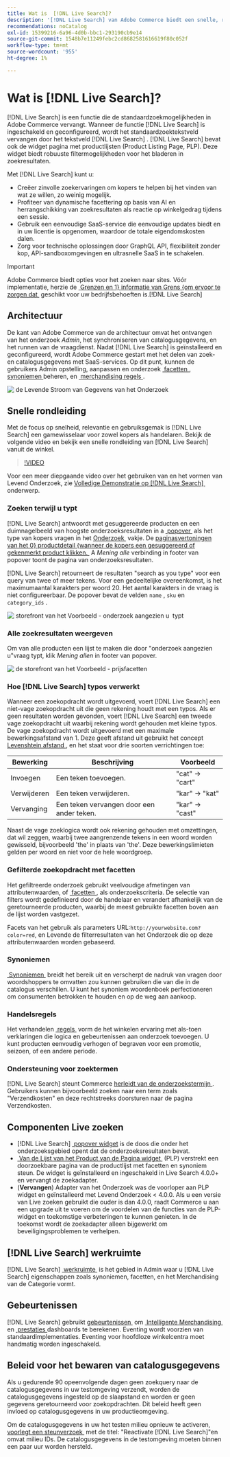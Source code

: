 ```yaml
---
title: Wat is  [!DNL Live Search]?
description: '[!DNL Live Search] van Adobe Commerce biedt een snelle, relevante en intuïtieve zoekervaring.'
recommendations: noCatalog
exl-id: 15399216-6a96-4d0b-bbc1-293190cb9e14
source-git-commit: 1548b7e11249febc2cd8682581616619f80c052f
workflow-type: tm+mt
source-wordcount: '955'
ht-degree: 1%

---
```


# Wat is [!DNL Live Search]?

[!DNL Live Search] is een functie die de standaardzoekmogelijkheden in Adobe Commerce vervangt. Wanneer de functie [!DNL Live Search] is ingeschakeld en geconfigureerd, wordt het standaardzoektekstveld vervangen door het tekstveld [!DNL Live Search] . [!DNL Live Search] bevat ook de widget pagina met productlijsten (Product Listing Page, PLP). Deze widget biedt robuuste filtermogelijkheden voor het bladeren in zoekresultaten.

Met [!DNL Live Search] kunt u:

- Creëer zinvolle zoekervaringen om kopers te helpen bij het vinden van wat ze willen, zo weinig mogelijk.
- Profiteer van dynamische facettering op basis van AI en herrangschikking van zoekresultaten als reactie op winkelgedrag tijdens een sessie.
- Gebruik een eenvoudige SaaS-service die eenvoudige updates biedt en in uw licentie is opgenomen, waardoor de totale eigendomskosten dalen.
- Zorg voor technische oplossingen door GraphQL API, flexibiliteit zonder kop, API-sandboxomgevingen en ultrasnelle SaaS in te schakelen.

>[!IMPORTANT]
>
>Adobe Commerce biedt opties voor het zoeken naar sites. Vóór implementatie, herzie de [&#x200B; Grenzen en 1&rbrace; informatie van Grens &lbrace;om ervoor te zorgen dat &#x200B;](boundaries-limits.md) geschikt voor uw bedrijfsbehoeften is.[!DNL Live Search]

## Architectuur

De kant van Adobe Commerce van de architectuur omvat het ontvangen van het onderzoek *Admin*, het synchroniseren van catalogusgegevens, en het runnen van de vraagdienst. Nadat [!DNL Live Search] is geïnstalleerd en geconfigureerd, wordt Adobe Commerce gestart met het delen van zoek- en catalogusgegevens met SaaS-services. Op dit punt, kunnen de gebruikers Admin opstelling, aanpassen en onderzoek [&#x200B; facetten &#x200B;](facets.md), [&#x200B; synoniemen &#x200B;](synonyms.md) beheren, en [&#x200B; merchandising regels &#x200B;](category-merch.md).

![&#x200B; de Levende Stroom van Gegevens van het Onderzoek &#x200B;](assets/ls-cs-data-flow.png)

## Snelle rondleiding

Met de focus op snelheid, relevantie en gebruiksgemak is [!DNL Live Search] een gamewisselaar voor zowel kopers als handelaren. Bekijk de volgende video en bekijk een snelle rondleiding van [!DNL Live Search] vanuit de winkel.

>[!VIDEO](https://video.tv.adobe.com/v/3452575?learn=on&captions=dut)

Voor een meer diepgaande video over het gebruiken van en het vormen van Levend Onderzoek, zie [&#x200B; Volledige Demonstratie op  [!DNL Live Search] &#x200B;](https://experienceleague.adobe.com/nl/docs/commerce-learn/tutorials/getting-started/capabilities/live-search-full-demonstration) onderwerp.

### Zoeken terwijl u typt

[!DNL Live Search] antwoordt met gesuggereerde producten en een duimnagelbeeld van hoogste onderzoeksresultaten in a [&#x200B; popover &#x200B;](storefront-popover.md) als het type van kopers vragen in het [&#x200B; Onderzoek &#x200B;](https://experienceleague.adobe.com/nl/docs/commerce-admin/catalog/catalog/search/search) vakje. De [&#x200B; paginasvertoningen van het 0&rbrace; productdetail &lbrace;wanneer de kopers een gesuggereerd of gekenmerkt product klikken. &#x200B;](https://experienceleague.adobe.com/nl/docs/commerce-admin/start/storefront/storefront) A _Mening alle_ verbinding in footer van popover toont de pagina van onderzoeksresultaten.

[!DNL Live Search] retourneert de resultaten &quot;search as you type&quot; voor een query van twee of meer tekens. Voor een gedeeltelijke overeenkomst, is het maximumaantal karakters per woord 20. Het aantal karakters in de vraag is niet configureerbaar. De popover bevat de velden `name` , `sku` en `category_ids` .

![&#x200B; storefront van het Voorbeeld - onderzoek aangezien u &#x200B;](assets/storefront-search-as-you-type.png) typt

### Alle zoekresultaten weergeven

Om van alle producten een lijst te maken die door &quot;onderzoek aangezien u&quot;vraag typt, klik _Mening allen_ in footer van popover.

![&#x200B; de storefront van het Voorbeeld - prijsfacetten &#x200B;](assets/storefront-view-all-search-results.png)

### Hoe [!DNL Live Search] typos verwerkt

Wanneer een zoekopdracht wordt uitgevoerd, voert [!DNL Live Search] een niet-vage zoekopdracht uit die geen rekening houdt met een typos. Als er geen resultaten worden gevonden, voert [!DNL Live Search] een tweede vage zoekopdracht uit waarbij rekening wordt gehouden met kleine typos. De vage zoekopdracht wordt uitgevoerd met een maximale bewerkingsafstand van 1. Deze geeft afstand uit gebruikt het concept [&#x200B; Levenshtein afstand &#x200B;](https://en.wikipedia.org/wiki/Levenshtein_distance), en het staat voor drie soorten verrichtingen toe:

| Bewerking | Beschrijving | Voorbeeld |
|---|---|---|
| Invoegen | Een teken toevoegen. | &quot;cat&quot; -> &quot;cart&quot; |
| Verwijderen | Een teken verwijderen. | &quot;kar&quot; -> &quot;kat&quot; |
| Vervanging | Een teken vervangen door een ander teken. | &quot;kar&quot; -> &quot;cast&quot; |

Naast de vage zoeklogica wordt ook rekening gehouden met omzettingen, dat wil zeggen, waarbij twee aangrenzende tekens in een woord worden gewisseld, bijvoorbeeld &#39;the&#39; in plaats van &#39;the&#39;. Deze bewerkingslimieten gelden per woord en niet voor de hele woordgroep.

### Gefilterde zoekopdracht met facetten

Het gefiltreerde onderzoek gebruikt veelvoudige afmetingen van attributenwaarden, of [&#x200B; facetten &#x200B;](facets.md), als onderzoekscriteria. De selectie van filters wordt gedefinieerd door de handelaar en verandert afhankelijk van de geretourneerde producten, waarbij de meest gebruikte facetten boven aan de lijst worden vastgezet.

Facets van het gebruik als parameters URL:`http://yourwebsite.com?color=red`, en Levende de filterresultaten van het Onderzoek die op deze attributenwaarden worden gebaseerd.

### Synoniemen

[&#x200B; Synoniemen &#x200B;](synonyms.md) breidt het bereik uit en verscherpt de nadruk van vragen door woordshoppers te omvatten zou kunnen gebruiken die van die in de catalogus verschillen. U kunt het synoniem woordenboek perfectioneren om consumenten betrokken te houden en op de weg aan aankoop.

### Handelsregels

Het verhandelen [&#x200B; regels &#x200B;](rules.md) vorm de het winkelen ervaring met als-toen verklaringen die logica en gebeurtenissen aan onderzoek toevoegen. U kunt producten eenvoudig verhogen of begraven voor een promotie, seizoen, of een andere periode.

### Ondersteuning voor zoektermen

[!DNL Live Search] steunt Commerce [&#x200B; herleidt van de onderzoekstermijn &#x200B;](https://experienceleague.adobe.com/nl/docs/commerce-admin/catalog/catalog/search/search-terms). Gebruikers kunnen bijvoorbeeld zoeken naar een term zoals &quot;Verzendkosten&quot; en deze rechtstreeks doorsturen naar de pagina Verzendkosten.

## Componenten Live zoeken

- [!DNL Live Search] [&#x200B; popover widget &#x200B;](storefront-popover.md) is de doos die onder het onderzoeksgebied opent dat de onderzoeksresultaten bevat.
- [&#x200B; Van de Lijst van het Product van de Pagina widget &#x200B;](plp-styling.md) (PLP) verstrekt een doorzoekbare pagina van de productlijst met facetten en synoniem steun. De widget is geïnstalleerd en ingeschakeld in Live Search 4.0.0+ en vervangt de zoekadapter.
- (**Vervangen**) Adapter van het Onderzoek was de voorloper aan PLP widget en geïnstalleerd met Levend Onderzoek &lt; 4.0.0. Als u een versie van Live zoeken gebruikt die ouder is dan 4.0.0, raadt Commerce u aan een upgrade uit te voeren om de voordelen van de functies van de PLP-widget en toekomstige verbeteringen te kunnen genieten. In de toekomst wordt de zoekadapter alleen bijgewerkt om beveiligingsproblemen te verhelpen.

## [!DNL Live Search] werkruimte

[!DNL Live Search] [&#x200B; werkruimte &#x200B;](workspace.md) is het gebied in Admin waar u [!DNL Live Search] eigenschappen zoals synoniemen, facetten, en het Merchandising van de Categorie vormt.

## Gebeurtenissen

[!DNL Live Search] gebruikt [&#x200B; gebeurtenissen &#x200B;](https://developer.adobe.com/commerce/services/shared-services/storefront-events/#live-search) om [&#x200B; Intelligente Merchandising &#x200B;](category-merch.md) en [&#x200B; prestaties &#x200B;](performance.md) dashboards te berekenen. Eventing wordt voorzien van standaardimplementaties. Eventing voor hoofdloze winkelcentra moet handmatig worden ingeschakeld.

## Beleid voor het bewaren van catalogusgegevens

Als u gedurende 90 opeenvolgende dagen geen zoekquery naar de catalogusgegevens in uw testomgeving verzendt, worden de catalogusgegevens ingesteld op de slaapstand en worden er geen gegevens geretourneerd voor zoekopdrachten. Dit beleid heeft geen invloed op catalogusgegevens in uw productieomgeving.

Om de catalogusgegevens in uw het testen milieu opnieuw te activeren, [&#x200B; voorlegt een steunverzoek &#x200B;](https://experienceleague.adobe.com/nl/docs/commerce-knowledge-base/kb/help-center-guide/magento-help-center-user-guide#experience-league-start-page) met de titel: &quot;Reactivate [!DNL Live Search]&quot;en omvat milieu IDs. De catalogusgegevens in de testomgeving moeten binnen een paar uur worden hersteld.
